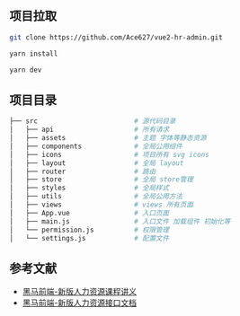 ## 项目拉取

```bash
git clone https://github.com/Ace627/vue2-hr-admin.git

yarn install

yarn dev
```

## 项目目录

```bash
├── src                        # 源代码目录
│   ├── api                    # 所有请求
│   ├── assets                 # 主题 字体等静态资源
│   ├── components             # 全局公用组件
│   ├── icons                  # 项目所有 svg icons
│   ├── layout                 # 全局 layout
│   ├── router                 # 路由
│   ├── store                  # 全局 store管理
│   ├── styles                 # 全局样式
│   ├── utils                  # 全局公用方法
│   ├── views                  # views 所有页面
│   ├── App.vue                # 入口页面
│   ├── main.js                # 入口文件 加载组件 初始化等
│   └── permission.js          # 权限管理
│   └── settings.js            # 配置文件
```

## 参考文献

- [黑马前端-新版人力资源课程讲义](https://www.yuque.com/shuiruohanyu/agxcua)
- [黑马前端-新版人力资源接口文档](https://apifox.com/apidoc/shared-e2644216-aad4-4529-a630-78f0631ab076/api-45197376)
